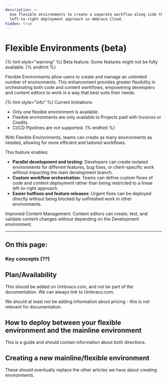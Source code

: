 ```yaml
---
description: >-
  Use flexible environments to create a separate workflow along side the
  left-to-right deployment approach in Umbraco Cloud.
hidden: true
---
```


# Flexible Environments (beta)

{% hint style="warning" %}
Beta feature: Some features might not be fully available.
{% endhint %}

Flexible Environments allow users to create and manage an unlimited number of environments. This enhancement provides greater flexibility in orchestrating both code and content workflows, empowering developers and content editors to work in a way that best suits their needs.

{% hint style="info" %}
Current limitations

* Only one flexible environment is available.
* Flexible environments are only available to Projects paid with Invoices or Credits.
* CI/CD Pipelines are not supported.
{% endhint %}

With Flexible Environments, teams can create as many environments as needed, allowing for more efficient and tailored workflows.

This feature enables:

* **Parallel development and testing**: Developers can create isolated environments for different features, bug fixes, or client-specific work without impacting the main development branch.
* **Custom workflow orchestration**: Teams can define custom flows of code and content deployment rather than being restricted to a linear left-to-right approach.
* **Easier hotfixes and feature releases**: Urgent fixes can be deployed directly without being blocked by unfinished work in other environments.

Improved Content Management: Content editors can create, test, and validate content changes without depending on the Development environment.

***

## On this page:

### Key concepts (??)

## Plan/Availability

This should be added on Umbraco.com, and not be part of the documentation. We can always link to Umbraco.com.

We should at least not be adding information about pricing - this is not relevant for documentation.

## How to deploy between your flexible environment and the mainline environment

This is a guide and should contain information about both directions.

## Creating a new mainline/flexible environment

These should eventually replace the other articles we have about creating environments.
